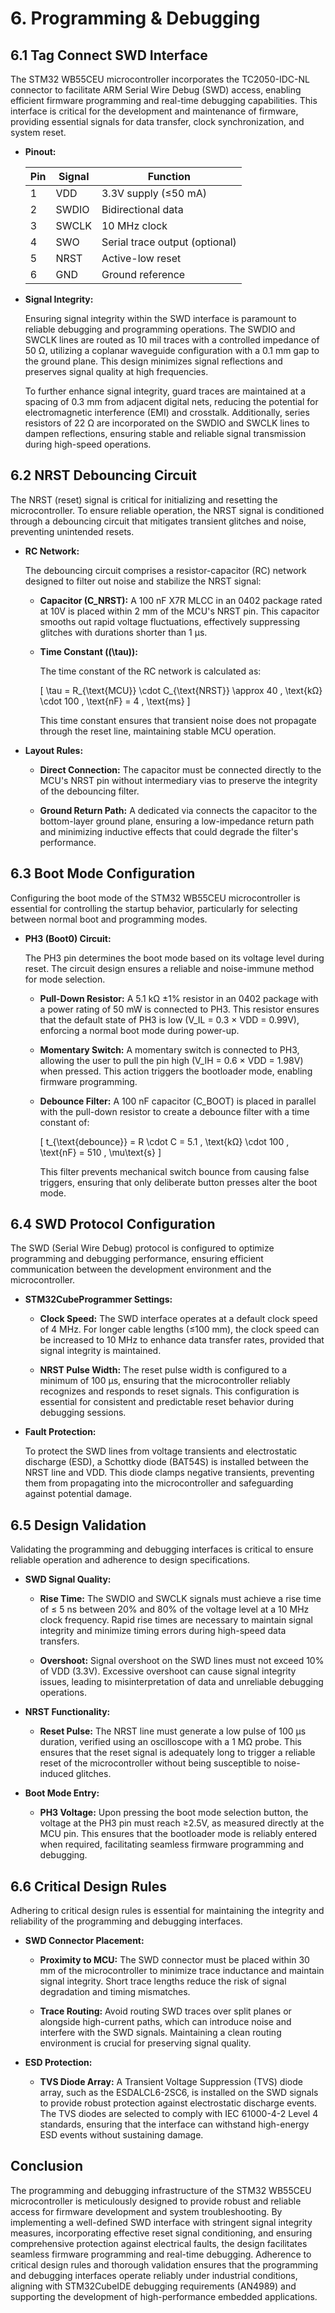 # 6. Programming & Debugging

## 6.1 Tag Connect SWD Interface

The STM32 WB55CEU microcontroller incorporates the TC2050-IDC-NL connector to facilitate ARM Serial Wire Debug (SWD) access, enabling efficient firmware programming and real-time debugging capabilities. This interface is critical for the development and maintenance of firmware, providing essential signals for data transfer, clock synchronization, and system reset.

- **Pinout:**

  | Pin | Signal | Function |
  |-----|--------|----------|
  | 1   | VDD    | 3.3V supply (≤50 mA) |
  | 2   | SWDIO  | Bidirectional data |
  | 3   | SWCLK  | 10 MHz clock |
  | 4   | SWO     | Serial trace output (optional) |
  | 5   | NRST    | Active-low reset |
  | 6   | GND     | Ground reference |

- **Signal Integrity:**

  Ensuring signal integrity within the SWD interface is paramount to reliable debugging and programming operations. The SWDIO and SWCLK lines are routed as 10 mil traces with a controlled impedance of 50 Ω, utilizing a coplanar waveguide configuration with a 0.1 mm gap to the ground plane. This design minimizes signal reflections and preserves signal quality at high frequencies.

  To further enhance signal integrity, guard traces are maintained at a spacing of 0.3 mm from adjacent digital nets, reducing the potential for electromagnetic interference (EMI) and crosstalk. Additionally, series resistors of 22 Ω are incorporated on the SWDIO and SWCLK lines to dampen reflections, ensuring stable and reliable signal transmission during high-speed operations.

## 6.2 NRST Debouncing Circuit

The NRST (reset) signal is critical for initializing and resetting the microcontroller. To ensure reliable operation, the NRST signal is conditioned through a debouncing circuit that mitigates transient glitches and noise, preventing unintended resets.

- **RC Network:**

  The debouncing circuit comprises a resistor-capacitor (RC) network designed to filter out noise and stabilize the NRST signal:
  
  - **Capacitor (C_NRST):** A 100 nF X7R MLCC in an 0402 package rated at 10V is placed within 2 mm of the MCU's NRST pin. This capacitor smooths out rapid voltage fluctuations, effectively suppressing glitches with durations shorter than 1 µs.
  
  - **Time Constant (\(\tau\)):**
  
    The time constant of the RC network is calculated as:
    
    \[
    \tau = R_{\text{MCU}} \cdot C_{\text{NRST}} \approx 40 \, \text{kΩ} \cdot 100 \, \text{nF} = 4 \, \text{ms}
    \]
    
    This time constant ensures that transient noise does not propagate through the reset line, maintaining stable MCU operation.

- **Layout Rules:**

  - **Direct Connection:** The capacitor must be connected directly to the MCU's NRST pin without intermediary vias to preserve the integrity of the debouncing filter.
  
  - **Ground Return Path:** A dedicated via connects the capacitor to the bottom-layer ground plane, ensuring a low-impedance return path and minimizing inductive effects that could degrade the filter's performance.

## 6.3 Boot Mode Configuration

Configuring the boot mode of the STM32 WB55CEU microcontroller is essential for controlling the startup behavior, particularly for selecting between normal boot and programming modes.

- **PH3 (Boot0) Circuit:**

  The PH3 pin determines the boot mode based on its voltage level during reset. The circuit design ensures a reliable and noise-immune method for mode selection.

  - **Pull-Down Resistor:** A 5.1 kΩ ±1% resistor in an 0402 package with a power rating of 50 mW is connected to PH3. This resistor ensures that the default state of PH3 is low (V_IL = 0.3 × VDD = 0.99V), enforcing a normal boot mode during power-up.
  
  - **Momentary Switch:** A momentary switch is connected to PH3, allowing the user to pull the pin high (V_IH = 0.6 × VDD = 1.98V) when pressed. This action triggers the bootloader mode, enabling firmware programming.
  
  - **Debounce Filter:** A 100 nF capacitor (C_BOOT) is placed in parallel with the pull-down resistor to create a debounce filter with a time constant of:
  
    \[
    t_{\text{debounce}} = R \cdot C = 5.1 \, \text{kΩ} \cdot 100 \, \text{nF} = 510 \, \mu\text{s}
    \]
    
    This filter prevents mechanical switch bounce from causing false triggers, ensuring that only deliberate button presses alter the boot mode.

## 6.4 SWD Protocol Configuration

The SWD (Serial Wire Debug) protocol is configured to optimize programming and debugging performance, ensuring efficient communication between the development environment and the microcontroller.

- **STM32CubeProgrammer Settings:**

  - **Clock Speed:** The SWD interface operates at a default clock speed of 4 MHz. For longer cable lengths (≤100 mm), the clock speed can be increased to 10 MHz to enhance data transfer rates, provided that signal integrity is maintained.
  
  - **NRST Pulse Width:** The reset pulse width is configured to a minimum of 100 µs, ensuring that the microcontroller reliably recognizes and responds to reset signals. This configuration is essential for consistent and predictable reset behavior during debugging sessions.

- **Fault Protection:**

  To protect the SWD lines from voltage transients and electrostatic discharge (ESD), a Schottky diode (BAT54S) is installed between the NRST line and VDD. This diode clamps negative transients, preventing them from propagating into the microcontroller and safeguarding against potential damage.

## 6.5 Design Validation

Validating the programming and debugging interfaces is critical to ensure reliable operation and adherence to design specifications.

- **SWD Signal Quality:**

  - **Rise Time:** The SWDIO and SWCLK signals must achieve a rise time of ≤ 5 ns between 20% and 80% of the voltage level at a 10 MHz clock frequency. Rapid rise times are necessary to maintain signal integrity and minimize timing errors during high-speed data transfers.
  
  - **Overshoot:** Signal overshoot on the SWD lines must not exceed 10% of VDD (3.3V). Excessive overshoot can cause signal integrity issues, leading to misinterpretation of data and unreliable debugging operations.

- **NRST Functionality:**

  - **Reset Pulse:** The NRST line must generate a low pulse of 100 µs duration, verified using an oscilloscope with a 1 MΩ probe. This ensures that the reset signal is adequately long to trigger a reliable reset of the microcontroller without being susceptible to noise-induced glitches.
  
- **Boot Mode Entry:**

  - **PH3 Voltage:** Upon pressing the boot mode selection button, the voltage at the PH3 pin must reach ≥2.5V, as measured directly at the MCU pin. This ensures that the bootloader mode is reliably entered when required, facilitating seamless firmware programming and debugging.

## 6.6 Critical Design Rules

Adhering to critical design rules is essential for maintaining the integrity and reliability of the programming and debugging interfaces.

- **SWD Connector Placement:**

  - **Proximity to MCU:** The SWD connector must be placed within 30 mm of the microcontroller to minimize trace inductance and maintain signal integrity. Short trace lengths reduce the risk of signal degradation and timing mismatches.
  
  - **Trace Routing:** Avoid routing SWD traces over split planes or alongside high-current paths, which can introduce noise and interfere with the SWD signals. Maintaining a clean routing environment is crucial for preserving signal quality.

- **ESD Protection:**

  - **TVS Diode Array:** A Transient Voltage Suppression (TVS) diode array, such as the ESDALCL6-2SC6, is installed on the SWD signals to provide robust protection against electrostatic discharge events. The TVS diodes are selected to comply with IEC 61000-4-2 Level 4 standards, ensuring that the interface can withstand high-energy ESD events without sustaining damage.

## Conclusion

The programming and debugging infrastructure of the STM32 WB55CEU microcontroller is meticulously designed to provide robust and reliable access for firmware development and system troubleshooting. By implementing a well-defined SWD interface with stringent signal integrity measures, incorporating effective reset signal conditioning, and ensuring comprehensive protection against electrical faults, the design facilitates seamless firmware programming and real-time debugging. Adherence to critical design rules and thorough validation ensures that the programming and debugging interfaces operate reliably under industrial conditions, aligning with STM32CubeIDE debugging requirements (AN4989) and supporting the development of high-performance embedded applications.
